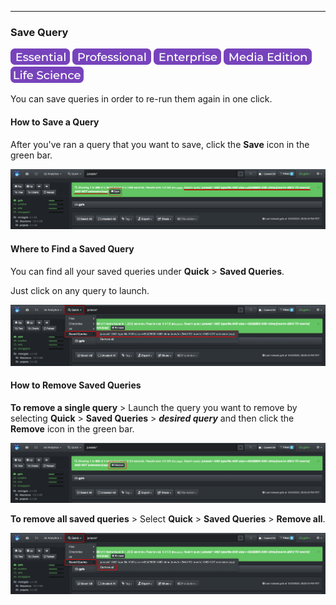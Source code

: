 <p id="save_query"></p>

___
### Save Query

![Image: Essential Edition Label](images/button_edition_essential.png)&nbsp;![Image: Professional Edition Label](images/button_edition_professional.png)&nbsp;![Image: Enterprise Edition Label](images/button_edition_enterprise.png)&nbsp;![Image: AJA Diskover Media Edition Label](images/button_edition_media.png)&nbsp;![Image: Life Science Edition Label](images/button_edition_life_science.png)

You can save queries in order to re-run them again in one click.

#### How to Save a Query

After you've ran a query that you want to save, click the **Save** icon in the green bar.

![Image: Save Query](images/image_file_search_save_query.png)

#### Where to Find a Saved Query

You can find all your saved queries under **Quick** > **Saved Queries**.

Just click on any query to launch.

![Image: Save Query](images/image_file_search_save_query_quick_search.png)

#### How to Remove Saved Queries

**To remove a single query** > Launch the query you want to remove by selecting **Quick** > **Saved Queries** > ***desired query*** and then click the **Remove** icon in the green bar.

![Image: Save Query](images/image_file_search_save_query_remove.png)

**To remove all saved queries** > Select **Quick** > **Saved Queries** > **Remove all**.

![Image: Save Query](images/image_file_search_save_query_remove_all.png)
